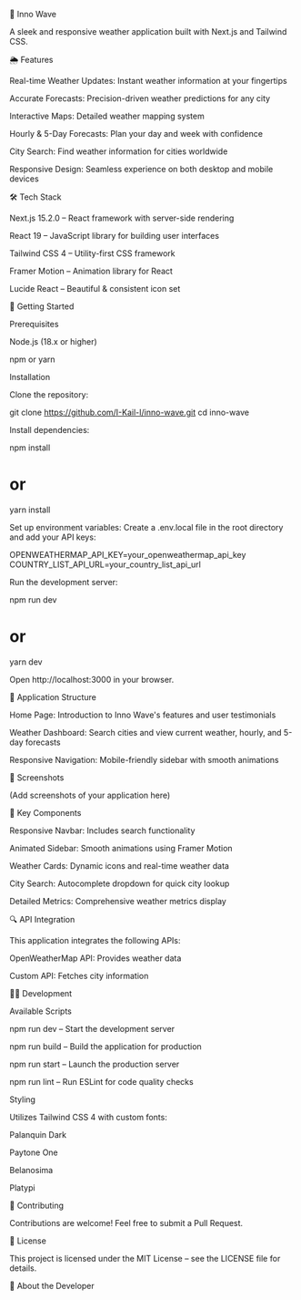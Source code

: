 🌊 Inno Wave

A sleek and responsive weather application built with Next.js and Tailwind CSS.

🌦️ Features

Real-time Weather Updates: Instant weather information at your fingertips

Accurate Forecasts: Precision-driven weather predictions for any city

Interactive Maps: Detailed weather mapping system

Hourly & 5-Day Forecasts: Plan your day and week with confidence

City Search: Find weather information for cities worldwide

Responsive Design: Seamless experience on both desktop and mobile devices

🛠️ Tech Stack

Next.js 15.2.0 – React framework with server-side rendering

React 19 – JavaScript library for building user interfaces

Tailwind CSS 4 – Utility-first CSS framework

Framer Motion – Animation library for React

Lucide React – Beautiful & consistent icon set

🚀 Getting Started

Prerequisites

Node.js (18.x or higher)

npm or yarn

Installation

Clone the repository:

git clone https://github.com/I-Kail-I/inno-wave.git
cd inno-wave

Install dependencies:

npm install
# or
yarn install

Set up environment variables:
Create a .env.local file in the root directory and add your API keys:

OPENWEATHERMAP_API_KEY=your_openweathermap_api_key
COUNTRY_LIST_API_URL=your_country_list_api_url

Run the development server:

npm run dev
# or
yarn dev

Open http://localhost:3000 in your browser.

📱 Application Structure

Home Page: Introduction to Inno Wave's features and user testimonials

Weather Dashboard: Search cities and view current weather, hourly, and 5-day forecasts

Responsive Navigation: Mobile-friendly sidebar with smooth animations

📸 Screenshots

(Add screenshots of your application here)

🧰 Key Components

Responsive Navbar: Includes search functionality

Animated Sidebar: Smooth animations using Framer Motion

Weather Cards: Dynamic icons and real-time weather data

City Search: Autocomplete dropdown for quick city lookup

Detailed Metrics: Comprehensive weather metrics display

🔍 API Integration

This application integrates the following APIs:

OpenWeatherMap API: Provides weather data

Custom API: Fetches city information

👨‍💻 Development

Available Scripts

npm run dev – Start the development server

npm run build – Build the application for production

npm run start – Launch the production server

npm run lint – Run ESLint for code quality checks

Styling

Utilizes Tailwind CSS 4 with custom fonts:

Palanquin Dark

Paytone One

Belanosima

Platypi

🤝 Contributing

Contributions are welcome! Feel free to submit a Pull Request.

📝 License

This project is licensed under the MIT License – see the LICENSE file for details.

👤 About the Developer
